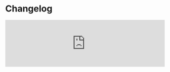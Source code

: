 # Changelog  <a href="https://www.eblasoft.com.tr/espocrm-extension-page/dynamic-logic-plus" target="_blank" id="ext-version" data-id="637e00a0087ede84b"></a>


<iframe width="100%" scrolling="yes" frameborder="0" class="changelog" src="https://crm.eblasoft.com.tr/?entryPoint=changeLog&exId=637e00a0087ede84b" allowfullscreen></iframe>